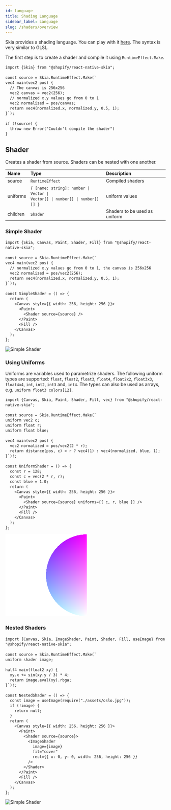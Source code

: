 ```yaml
---
id: language
title: Shading Language
sidebar_label: Language
slug: /shaders/overview
---
```


Skia provides a shading language.
You can play with it [here](https://shaders.skia.org/).
The syntax is very similar to GLSL.

The first step is to create a shader and compile it using `RuntimeEffect.Make`.

```tsx twoslash
import {Skia} from "@shopify/react-native-skia";

const source = Skia.RuntimeEffect.Make(`
vec4 main(vec2 pos) {
  // The canvas is 256x256
  vec2 canvas = vec2(256);
  // normalized x,y values go from 0 to 1
  vec2 normalized = pos/canvas;
  return vec4(normalized.x, normalized.y, 0.5, 1);
}`);

if (!source) {
  throw new Error("Couldn't compile the shader")
}
```

## Shader

Creates a shader from source.
Shaders can be nested with one another.

| Name     | Type                                                                                                    |  Description                  |
|:---------|:--------------------------------------------------------------------------------------------------------|:------------------------------|
| source   | `RuntimeEffect`                                                                                         | Compiled shaders              |
| uniforms | <code>{ [name: string]: number &#124; Vector &#124; Vector[] &#124; number[] &#124; number[][] }</code> | uniform values                |
| children | `Shader`                                                                                                | Shaders to be used as uniform |

### Simple Shader

```tsx twoslash
import {Skia, Canvas, Paint, Shader, Fill} from "@shopify/react-native-skia";

const source = Skia.RuntimeEffect.Make(`
vec4 main(vec2 pos) {
  // normalized x,y values go from 0 to 1, the canvas is 256x256
  vec2 normalized = pos/vec2(256);
  return vec4(normalized.x, normalized.y, 0.5, 1);
}`)!;

const SimpleShader = () => {
  return (
    <Canvas style={{ width: 256, height: 256 }}>
      <Paint>
        <Shader source={source} />
      </Paint>
      <Fill />
    </Canvas>
  );
};
```

![Simple Shader](assets/simple.png)

### Using Uniforms

Uniforms are variables used to parametrize shaders.
The following uniform types are supported: `float`, `float2`, `float3`, `float4`, `float2x2`, `float3x3`, `float4x4`, `int`, `int2`, `int3` and, `int4`.
The types can also be used as arrays, e.g. `uniform float3 colors[12]`. 

```tsx twoslash
import {Canvas, Skia, Paint, Shader, Fill, vec} from "@shopify/react-native-skia";

const source = Skia.RuntimeEffect.Make(`
uniform vec2 c;
uniform float r;
uniform float blue;

vec4 main(vec2 pos) {
  vec2 normalized = pos/vec2(2 * r);
  return distance(pos, c) > r ? vec4(1) : vec4(normalized, blue, 1);
}`)!;

const UniformShader = () => {
  const r = 128;
  const c = vec(2 * r, r);
  const blue = 1.0;
  return (
    <Canvas style={{ width: 256, height: 256 }}>
      <Paint>
        <Shader source={source} uniforms={{ c, r, blue }} />
      </Paint>
      <Fill />
    </Canvas>
  );
};
```

![Simple Shader](assets/simple-uniform.png)

### Nested Shaders

```tsx twoslash
import {Canvas, Skia, ImageShader, Paint, Shader, Fill, useImage} from "@shopify/react-native-skia";

const source = Skia.RuntimeEffect.Make(`
uniform shader image;

half4 main(float2 xy) {   
  xy.x += sin(xy.y / 3) * 4;
  return image.eval(xy).rbga;
}`)!;

const NestedShader = () => {
  const image = useImage(require("./assets/oslo.jpg"));
  if (!image) {
    return null;
  }
  return (
    <Canvas style={{ width: 256, height: 256 }}>
      <Paint>
        <Shader source={source}>
          <ImageShader
            image={image}
            fit="cover"
            rect={{ x: 0, y: 0, width: 256, height: 256 }}
          />
        </Shader>
      </Paint>
      <Fill />
    </Canvas>
  );
};
```

![Simple Shader](assets/nested.png)
